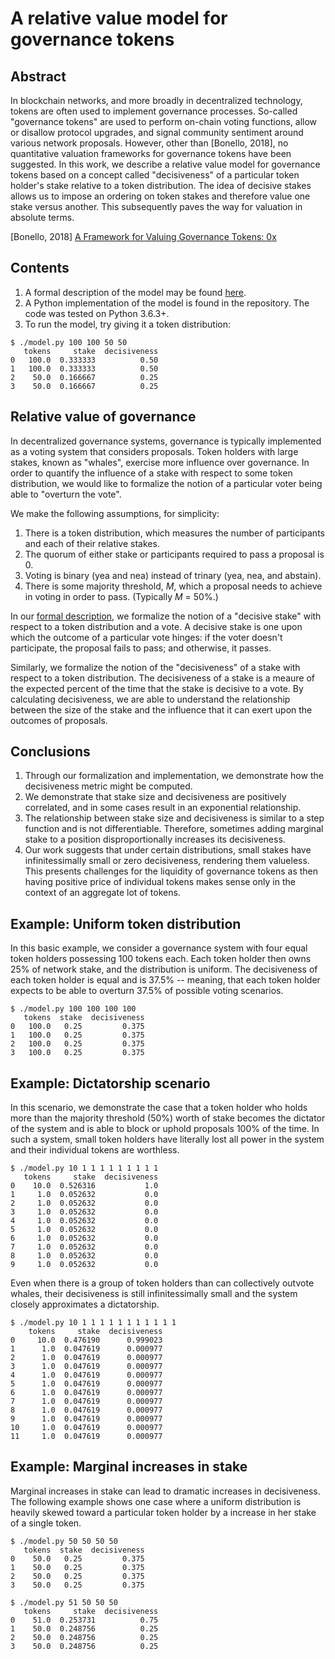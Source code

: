 # A relative value model for governance tokens

## Abstract

In blockchain networks, and more broadly in decentralized technology, tokens are often used to implement governance processes. So-called "governance tokens" are used to perform on-chain voting functions, allow or disallow protocol upgrades, and signal community sentiment around various network proposals. However, other than \[Bonello, 2018\], no quantitative valuation frameworks for governance tokens have been suggested. In this work, we describe a relative value model for governance tokens based on a concept called "decisiveness" of a particular token holder's stake relative to a token distribution. The idea of decisive stakes allows us to impose an ordering on token stakes and therefore value one stake versus another. This subsequently paves the way for valuation in absolute terms.

\[Bonello, 2018\] [A Framework for Valuing Governance Tokens: 0x](https://hackernoon.com/a-framework-for-valuing-governance-tokens-0x-49d2cf2ef5bc)

## Contents

1. A formal description of the model may be found [here](https://github.com/coinfund/governance-model/blob/master/Relative_Governance.pdf). 
2. A Python implementation of the model is found in the repository. The code was tested on Python 3.6.3+.
3. To run the model, try giving it a token distribution:

```
$ ./model.py 100 100 50 50
   tokens     stake  decisiveness
0   100.0  0.333333          0.50
1   100.0  0.333333          0.50
2    50.0  0.166667          0.25
3    50.0  0.166667          0.25
```

## Relative value of governance

In decentralized governance systems, governance is typically implemented as a voting system that considers proposals. Token holders with large stakes, known as "whales", exercise more influence over governance. In order to quantify the influence of a stake with respect to some token distribution, we would like to formalize the notion of a particular voter being able to "overturn the vote". 

We make the following assumptions, for simplicity:

1. There is a token distribution, which measures the number of participants and each of their relative stakes.
2. The quorum of either stake or participants required to pass a proposal is 0.
3. Voting is binary (yea and nea) instead of trinary (yea, nea, and abstain).
4. There is some majority threshold, *M*, which a proposal needs to achieve in voting in order to pass. (Typically *M* = 50%.)

In our [formal description](https://github.com/coinfund/governance-model/blob/master/Relative_Governance.pdf), we formalize the notion of a "decisive stake" with respect to a token distribution and a vote. A decisive stake is one upon which the outcome of a particular vote hinges: if the voter doesn't participate, the proposal fails to pass; and otherwise, it passes.

Similarly, we formalize the notion of the "decisiveness" of a stake with respect to a token distribution. The decisiveness of a stake is a meaure of the expected percent of the time that the stake is decisive to a vote. By calculating decisiveness, we are able to understand the relationship between the size of the stake and the influence that it can exert upon the outcomes of proposals. 

## Conclusions

1. Through our formalization and implementation, we demonstrate how the decisiveness metric might be computed.
2. We demonstrate that stake size and decisiveness are positively correlated, and in some cases result in an exponential relationship.
3. The relationship between stake size and decisiveness is similar to a step function and is not differentiable. Therefore, sometimes adding marginal stake to a position disproportionally increases its decisiveness.
4. Our work suggests that under certain distributions, small stakes have infinitessimally small or zero decisiveness, rendering them valueless. This presents challenges for the liquidity of governance tokens as then having positive price of individual tokens makes sense only in the context of an aggregate lot of tokens.

## Example: Uniform token distribution

In this basic example, we consider a governance system with four equal token holders possessing 100 tokens each. Each token holder then owns 25% of network stake, and the distribution is uniform. The decisiveness of each token holder is equal and is 37.5% -- meaning, that each token holder expects to be able to overturn 37.5% of possible voting scenarios.
```
$ ./model.py 100 100 100 100
   tokens  stake  decisiveness
0   100.0   0.25         0.375
1   100.0   0.25         0.375
2   100.0   0.25         0.375
3   100.0   0.25         0.375
```

## Example: Dictatorship scenario

In this scenario, we demonstrate the case that a token holder who holds more than the majority threshold (50%) worth of stake becomes the dictator of the system and is able to block or uphold proposals 100% of the time. In such a system, small token holders have literally lost all power in the system and their individual tokens are worthless.

```
$ ./model.py 10 1 1 1 1 1 1 1 1 1
   tokens     stake  decisiveness
0    10.0  0.526316           1.0
1     1.0  0.052632           0.0
2     1.0  0.052632           0.0
3     1.0  0.052632           0.0
4     1.0  0.052632           0.0
5     1.0  0.052632           0.0
6     1.0  0.052632           0.0
7     1.0  0.052632           0.0
8     1.0  0.052632           0.0
9     1.0  0.052632           0.0
```

Even when there is a group of token holders than can collectively outvote whales, their decisiveness is still infinitessimally small and the system closely approximates a dictatorship.

```
$ ./model.py 10 1 1 1 1 1 1 1 1 1 1 1
    tokens     stake  decisiveness
0     10.0  0.476190      0.999023
1      1.0  0.047619      0.000977
2      1.0  0.047619      0.000977
3      1.0  0.047619      0.000977
4      1.0  0.047619      0.000977
5      1.0  0.047619      0.000977
6      1.0  0.047619      0.000977
7      1.0  0.047619      0.000977
8      1.0  0.047619      0.000977
9      1.0  0.047619      0.000977
10     1.0  0.047619      0.000977
11     1.0  0.047619      0.000977
```

## Example: Marginal increases in stake

Marginal increases in stake can lead to dramatic increases in decisiveness. The following example shows one case where a uniform distribution is heavily skewed toward a particular token holder by a increase in her stake of a single token.

```
$ ./model.py 50 50 50 50
   tokens  stake  decisiveness
0    50.0   0.25         0.375
1    50.0   0.25         0.375
2    50.0   0.25         0.375
3    50.0   0.25         0.375

$ ./model.py 51 50 50 50
   tokens     stake  decisiveness
0    51.0  0.253731          0.75
1    50.0  0.248756          0.25
2    50.0  0.248756          0.25
3    50.0  0.248756          0.25
```
